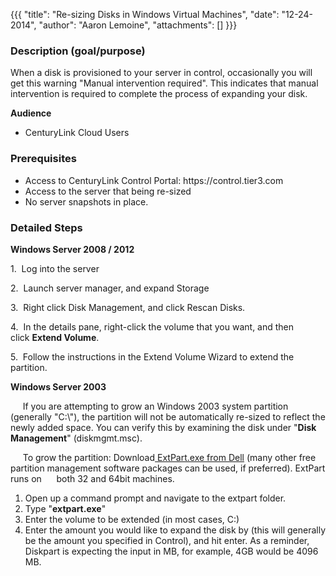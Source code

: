 {{{
  "title": "Re-sizing Disks in Windows Virtual Machines",
  "date": "12-24-2014",
  "author": "Aaron Lemoine",
  "attachments": []
}}}

<h3>Description (goal/purpose)</h3>
<p>When a disk is provisioned to your server in control, occasionally you will get this warning "Manual intervention required". This indicates that manual intervention is required to complete the process of expanding your disk.&nbsp;</p>

<p><strong>Audience</strong>
</p>
<ul>
  <li>CenturyLink Cloud Users</li>
</ul>

<h3>Prerequisites</h3>
<ul>
  <li>Access to CenturyLink Control Portal: https://control.tier3.com</li>
  <li>Access to the server that being re-sized</li>
  <li>No server snapshots in place.</li>
</ul>
<h3>Detailed Steps</h3>
<p><strong>Windows Server 2008 / 2012</strong>
</p>
<p>1. &nbsp;Log into the server</p>
<p>2. &nbsp;Launch server manager, and expand Storage</p>
<p>3. &nbsp;Right click Disk Management, and click Rescan Disks.&nbsp;</p>
<p>4. &nbsp;In&nbsp;the details pane, right-click the volume that you want, and then click&nbsp;<strong>Extend Volume</strong>.</p>
<p>5. &nbsp;Follow the instructions in the Extend Volume Wizard to extend the partition.</p>

<p><strong>Windows Server 2003</strong>
</p>
<p>&nbsp; &nbsp; &nbsp;If you are attempting to grow an Windows 2003 system partition (generally "C:\"), the partition will not be automatically re-sized to reflect the newly added space. You can verify this by examining the disk under "<strong>Disk Management</strong>"
  (diskmgmt.msc).</p>
<p>&nbsp; &nbsp; &nbsp;To grow the partition: Download<a href="https://www.google.com/url?sa=t&amp;rct=j&amp;q=&amp;esrc=s&amp;source=web&amp;cd=1&amp;cad=rja&amp;ved=0CDMQFjAA&amp;url=http%3A%2F%2Fwww.dell.com%2Fsupport%2Fdrivers%2Fus%2Fen%2F19%2Fdriverdetails%3Fdriverid%3DR64398&amp;ei=dt0SUZ3cL8fZqQH9qIHQDw&amp;usg=AFQjCNEcFKhyIUlHmBdX2mjxyl3rA1mvPQ&amp;bvm=bv.41934586,d.aWM"
  target="_blank">&nbsp;ExtPart.exe from Dell</a>&nbsp;(many other free partition management software packages can be used, if preferred). ExtPart runs on &nbsp; &nbsp; &nbsp;both 32 and 64bit machines.</p>
<ol>
  <li>Open up a command prompt and navigate to the extpart folder.</li>
  <li>Type "<strong>extpart.exe</strong>"</li>
  <li>Enter the volume to be extended (in most cases, C:)</li>
  <li>Enter the amount you would like to expand the disk by (this will generally be the amount you specified in Control), and hit enter. As a reminder, Diskpart is expecting the input in MB, for example, 4GB would be 4096 MB.&nbsp;</li>
</ol>